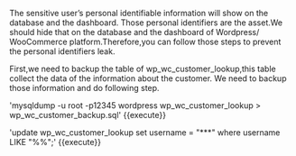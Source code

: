 The sensitive user’s personal identifiable information will show on the database and the dashboard. Those personal identifiers are the asset.We should hide that on the database and the dashboard of Wordpress/ WooCommerce platform.Therefore,you can follow those steps to prevent the personal identifiers leak. 

First,we need to backup the table of wp_wc_customer_lookup,this table collect the data of the information about the customer. We need to backup those information and do following step. 

'mysqldump -u root -p12345 wordpress wp_wc_customer_lookup > wp_wc_customer_backup.sql' {{execute}}




'update wp_wc_customer_lookup set username = "***" where username LIKE "%%";' {{execute}}
